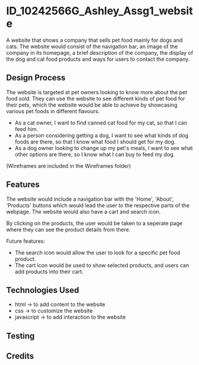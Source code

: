 # ID_10242566G_Ashley_Assg1_website

A website that shows a company that sells pet food mainly for dogs and cats. The website would consist of the navigation bar, an image of the company in its homepage, a brief description of the company, the display of the dog and cat food products and ways for users to contact the company.

<h2>Design Process</h2>

The website is targeted at pet owners looking to know more about the pet food sold. They can use the website to see different kinds of pet food for their pets, which the website would be able to achieve by showcasing various pet foods in different flavours.

- As a cat owner, I want to find canned cat food for my cat, so that I can feed him.
- As a person considering getting a dog, I want to see what kinds of dog foods are there, so that I know what food I should get for my dog.
- As a dog owner looking to change up my pet's meals, I want to see what other options are there, so I know what I can buy to feed my dog.

(Wireframes are included in the Wireframes folder)

<h2>Features</h2>

The website would include a navigation bar with the 'Home', 'About', 'Products' buttons which would lead the user to the respective parts of the webpage. The website would also have a cart and search icon.

By clicking on the products, the user would be taken to a seperate page where they can see the product details from there.

Future features:

- The search icon would allow the user to look for a specific pet food product.
- The cart icon would be used to show selected products, and users can add products into their cart.

<h2>Technologies Used</h2>

- html -> to add content to the website
- css -> to customize the website
- javascript -> to add interaction to the website

<h2>Testing</h2>

<h2>Credits</h2>
